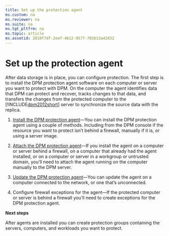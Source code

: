 ```yaml
---
title: Set up the protection agent
ms.custom: na
ms.reviewer: na
ms.suite: na
ms.tgt_pltfrm: na
ms.topic: article
ms.assetid: 2810f7df-2eef-4b12-957f-701b13a42652
---
```

# Set up the protection agent
After data storage is in place, you can configure protection. The first step is to install the DPM protection agent software on each computer or server you want to protect with DPM. On the computer the agent identifies data that DPM can protect and recover, tracks changes to that data, and transfers the changes from the protected computer to the [!INCLUDE[dpm2012short](Token/dpm2012short_md.md)] server to synchronize the source data with the replica.

1.  [Install the DPM protection agent](assetId:///eb7c4a0f-5332-477f-8d08-53b8784fae1d)—You can install the DPM protection agent using a couple of methods. Including from the DPM console if the resource you want to protect isn’t behind a firewall, manually if it is, or using a server image.

2.  [Attach the DPM protection agent](assetId:///57b1cade-7050-4303-9be8-ac95aff1be0a)—If you install the agent on a computer or server behind a firewall, on a computer that already had the agent installed, or on a computer or server in a workgroup or untrusted domain, you’ll need to attach the agent running on the computer manually to the DPM server.

3.  [Update the DPM protection agent](assetId:///7ce0a27f-201d-4235-b9ea-7f2a6e19657f)—You can update the agent on a computer connected to the network, or one that’s unconnected.

4.  Configure firewall exceptions for the agent—If the protected computer or server is behind a firewall you’ll need to create exceptions for the DPM protection agent.

**Next steps**

After agents are installed you can create protection groups containing the servers, computers, and workloads you want to protect.


